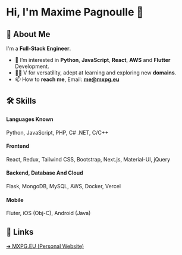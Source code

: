 # Hi, I'm Maxime Pagnoulle 👋

## 🚀 About Me
I'm a **Full-Stack Engineer**. 
- 👀 I’m interested in **Python**, **JavaScript**, **React**, **AWS** and **Flutter** Development.
- ✌🏻 V for versatility, adept at learning and exploring new **domains**.
- 📫 How to **reach me**, Email: **me@mxpg.eu**
<!-- - 🌱 I’m currently learning **SwiftUI** -->

## 🛠 Skills
#### Languages Known
Python, JavaScript, PHP, C# .NET, C/C++
#### Frontend
React, Redux, Tailwind CSS, Bootstrap, Next.js, Material-UI, jQuery
#### Backend, Database And Cloud
Flask, MongoDB, MySQL, AWS, Docker, Vercel
#### Mobile
Fluter, iOS (Obj-C), Android (Java)

## 🔗 Links
[➜ MXPG.EU (Personal Website)](https://mxpg.eu)
